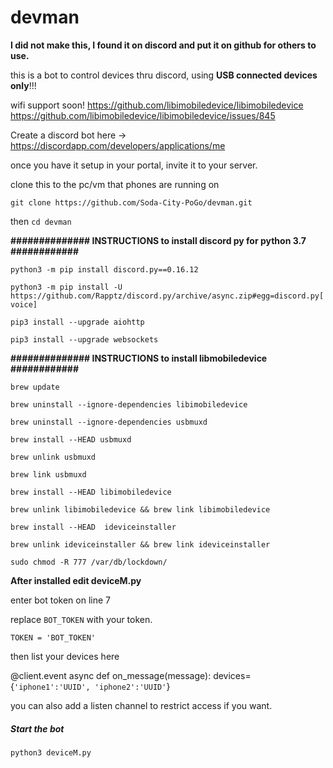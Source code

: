 # devman

**I did not make this, I found it on discord and put it on github for others to use.**

this is a bot to control devices thru discord, using **USB connected devices only**!!! 

wifi support soon!
https://github.com/libimobiledevice/libimobiledevice
https://github.com/libimobiledevice/libimobiledevice/issues/845


Create a discord bot here -> https://discordapp.com/developers/applications/me

once you have it setup in your portal, invite it to your server.

clone this to the pc/vm that phones are running on

`git clone https://github.com/Soda-City-PoGo/devman.git`

then `cd devman`


**############## INSTRUCTIONS to install discord py for python 3.7 ############**

`python3 -m pip install discord.py==0.16.12`

`python3 -m pip install -U https://github.com/Rapptz/discord.py/archive/async.zip#egg=discord.py[voice]`

`pip3 install --upgrade aiohttp`

`pip3 install --upgrade websockets`

**############## INSTRUCTIONS to install libmobiledevice ############**

`brew update`

`brew uninstall --ignore-dependencies libimobiledevice`

`brew uninstall --ignore-dependencies usbmuxd`

`brew install --HEAD usbmuxd`

`brew unlink usbmuxd`

`brew link usbmuxd`

`brew install --HEAD libimobiledevice`

`brew unlink libimobiledevice && brew link libimobiledevice`

`brew install --HEAD  ideviceinstaller`

`brew unlink ideviceinstaller && brew link ideviceinstaller`

`sudo chmod -R 777 /var/db/lockdown/`

**After installed edit deviceM.py**

enter bot token on line 7

replace `BOT_TOKEN` with your token.

`TOKEN = 'BOT_TOKEN'`

then list your devices here

@client.event
async def on_message(message):
    devices={`'iphone1':'UUID',
             'iphone2':'UUID'`}

you can also add a listen channel to restrict access if you want.

##### Start the bot #####

`python3 deviceM.py`



